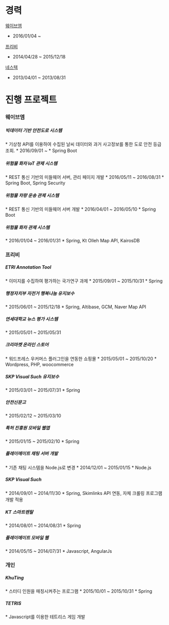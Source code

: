 # 경력
<a href="http://www.wavem.netcom">웨이브엠</a>
* 2016/01/04 ~ 

<a href="http://www.freebee.kr">프리비</a>
* 2014/04/28 ~ 2015/12/18

<a href="http://www.nestec.co.kr">네스텍</a>
* 2013/04/01 ~ 2013/08/31

# 진행 프로젝트
<h3>웨이브엠</h3>

<h5>빅데이터 기반 안전도로 시스템</h5>
* 기상청 API를 이용하여 수집된 날씨 데이터와 과거 사고정보를 통한 도로 안전 등급 조회.
* 2016/09/01 ~
* Spring Boot

<h5>위험물 화차 IoT 관제 시스템</h5>
* REST 통신 기반의 미들웨어 서버, 관리 페이지 개발
* 2016/05/11 ~ 2016/08/31
* Spring Boot, Spring Security

<h5>위험물 차량 운송 관제 시스템</h5>
* REST 통신 기반의 미들웨어 서버 개발
* 2016/04/01 ~ 2016/05/10
* Spring Boot

<h5>위험물 화차 관제 시스템</h5>
* 2016/01/04 ~ 2016/01/31
* Spring, Kt Olleh Map API, KairosDB

<h3>프리비</h3>
<h5>ETRI Annotation Tool</h5>
* 이미지를 수집하여 평가하는 국가연구 과제
* 2015/09/01 ~ 2015/10/31
* Spring

<h5>행정자치부 자전거 행복나눔 유지보수</h5>
* 2015/06/01 ~ 2015/12/18
* Spring, Altibase, GCM, Naver Map API

<h5>연세대학교 뉴스 평가 시스템</h5>
* 2015/05/01 ~ 2015/05/31

<h5>크리마켓 온라인 스토어</h5>
* 워드프레스 우커머스 플러그인을 연동한 쇼핑몰
* 2015/05/01 ~ 2015/10/20
* Wordpress, PHP, woocommerce

<h5>SKP Visual Such 유지보수</h5>
* 2015/03/01 ~ 2015/07/31
* Spring

<h5>안전신문고</h5>
* 2015/02/12 ~ 2015/03/10

<h5>특허 진흥원 모바일 웹앱</h5>
* 2015/01/15 ~ 2015/02/10
* Spring

<h5>플레이메이트 채팅 서버 개발</h5>
* 기존 채팅 시스템을 Node.js로 변경
* 2014/12/01 ~ 2015/01/15
* Node.js

<h5>SKP Visual Such</h5>
* 2014/09/01 ~ 2014/11/30
* Spring, Skimlinks API 연동, 자체 크롤링 프로그램 개발 적용

<h5>KT 스마트렌탈</h5>
* 2014/08/01 ~ 2014/08/31
* Spring

<h5>플레이메이트 모바일 웹</h5>
* 2014/05/15 ~ 2014/07/31
* Javascript, AngularJs

<h3>개인</h3>
<h5>KhuTing</h5>
* 스터디 인원을 매칭시켜주는 프로그램
* 2015/10/01 ~ 2015/10/31
* Spring

<h5>TETRIS</h5>
* Javascript를 이용한 테트리스 게임 개발
